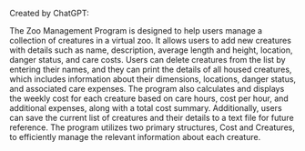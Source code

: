 Created by ChatGPT: 

The Zoo Management Program is designed to help users manage a collection of creatures in a virtual zoo. It allows users to add new creatures with details such as name, description, average length and height, location, danger status, and care costs. Users can delete creatures from the list by entering their names, and they can print the details of all housed creatures, which includes information about their dimensions, locations, danger status, and associated care expenses. The program also calculates and displays the weekly cost for each creature based on care hours, cost per hour, and additional expenses, along with a total cost summary. Additionally, users can save the current list of creatures and their details to a text file for future reference. The program utilizes two primary structures, Cost and Creatures, to efficiently manage the relevant information about each creature.






